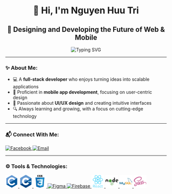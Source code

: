 <h1 align="center">👋 Hi, I'm Nguyen Huu Tri</h1>
<h2 align="center">🚀 Designing and Developing the Future of Web & Mobile</h2>

<p align="center">
  <img src="https://readme-typing-svg.herokuapp.com?font=Fira+Code&weight=500&size=24&duration=4000&pause=1000&center=true&width=600&lines=💻+Software+Developer+|+📱+Mobile+App+Developer+|+🎨+UI/UX+Designer;🔧+Skilled+in+HTML/CSS/JavaScript,+React+Native/Flutter;🌱+Passionate+about+building+community-focused+applications" alt="Typing SVG">
</p>

---

<h3 align="left">✨ About Me:</h3>
<ul>
  <li>💻 A <strong>full-stack developer</strong> who enjoys turning ideas into scalable applications</li>
  <li>📱 Proficient in <strong>mobile app development</strong>, focusing on user-centric design</li>
  <li>🎨 Passionate about <strong>UI/UX design</strong> and creating intuitive interfaces</li>
  <li>🔍 Always learning and growing, with a focus on cutting-edge technology</li>
</ul>

---

<h3 align="left">📬 Connect With Me:</h3>
<p align="left">
  <a href="https://www.facebook.com/nguyen.huutri.0037/" target="_blank">
    <img align="center" src="https://raw.githubusercontent.com/rahuldkjain/github-profile-readme-generator/master/src/images/icons/Social/facebook.svg" alt="Facebook" height="40" width="40" />
  </a>
  <a href="mailto:yuuchi357@gmail.com" target="_blank">
    <img align="center" src="https://www.vectorlogo.zone/logos/gmail/gmail-icon.svg" alt="Email" height="40" width="40" />
  </a>
</p>

---

<h3 align="left">⚙️ Tools & Technologies:</h3>
<p align="left">
  <a href="https://www.cprogramming.com/" target="_blank" rel="noreferrer">
    <img src="https://raw.githubusercontent.com/devicons/devicon/master/icons/c/c-original.svg" alt="C" width="40" height="40" />
  </a>
  <a href="https://www.w3schools.com/cpp/" target="_blank" rel="noreferrer">
    <img src="https://raw.githubusercontent.com/devicons/devicon/master/icons/cplusplus/cplusplus-original.svg" alt="C++" width="40" height="40" />
  </a>
  <a href="https://www.w3schools.com/css/" target="_blank" rel="noreferrer">
    <img src="https://raw.githubusercontent.com/devicons/devicon/master/icons/css3/css3-original-wordmark.svg" alt="CSS" width="40" height="40" />
  </a>
  <a href="https://www.figma.com/" target="_blank" rel="noreferrer">
    <img src="https://www.vectorlogo.zone/logos/figma/figma-icon.svg" alt="Figma" width="40" height="40" />
  </a>
  <a href="https://firebase.google.com/" target="_blank" rel="noreferrer">
    <img src="https://www.vectorlogo.zone/logos/firebase/firebase-icon.svg" alt="Firebase" width="40" height="40" />
  </a>
  <a href="https://reactjs.org/" target="_blank" rel="noreferrer">
    <img src="https://raw.githubusercontent.com/devicons/devicon/master/icons/react/react-original-wordmark.svg" alt="React" width="40" height="40" />
  </a>
  <a href="https://nodejs.org/" target="_blank" rel="noreferrer">
    <img src="https://raw.githubusercontent.com/devicons/devicon/master/icons/nodejs/nodejs-original-wordmark.svg" alt="Node.js" width="40" height="40" />
  </a>
  <a href="https://www.mysql.com/" target="_blank" rel="noreferrer">
    <img src="https://raw.githubusercontent.com/devicons/devicon/master/icons/mysql/mysql-original-wordmark.svg" alt="MySQL" width="40" height="40" />
  </a>
  <a href="https://sass-lang.com/" target="_blank" rel="noreferrer">
    <img src="https://raw.githubusercontent.com/devicons/devicon/master/icons/sass/sass-original.svg" alt="Sass" width="40" height="40" />
  </a>
  <!-- Add more technologies as needed -->
</p>
